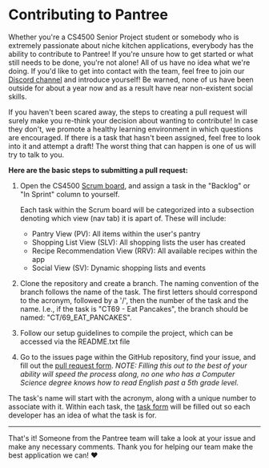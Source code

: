 # Contributing to Pantree

Whether you're a CS4500 Senior Project student or somebody who is extremely passionate about niche kitchen applications, everybody has the ability to contribute to Pantree! If you're unsure how to get started or what still needs to be done, you're not alone! All of us have no idea what we're doing. If you'd like to get into contact with the team, feel free to join our [Discord channel](https://discord.gg/n4pzrTGPQJ) and introduce yourself! Be warned, none of us have been outside for about a year now and as a result have near non-existent social skills. 

  If you haven't been scared away, the steps to creating a pull request will surely make you re-think your decision about wanting to contribute! In case they don't, we promote a healthy learning environment in which questions are encouraged. If there is a task that hasn't been assigned, feel free to look into it and attempt a draft! The worst thing that can happen is one of us will try to talk to you.


**Here are the basic steps to submitting a pull request:**

  1. Open the CS4500 [Scrum board](https://github.com/Theauxm/Pantree/projects/2), and assign a task in the "Backlog" or "In Sprint" column to yourself.

      Each task within the Scrum board will be categorized into a subsection denoting which view (nav tab) it is apart of. These will include:
      - Pantry View (PV): All items within the user's pantry
      - Shopping List View (SLV): All shopping lists the user has created
      - Recipe Recommendation View (RRV): All available recipes within the app
      - Social View (SV): Dynamic shopping lists and events

  2. Clone the repository and create a branch. The naming convention of the branch follows the name of the task. The first letters should correspond to the acronym, followed by a '/', then the number of the task and the name. I.e., if the task is "CT69 - Eat Pancakes", the branch should be named: "CT/69_EAT_PANCAKES".
  3. Follow our setup guidelines to compile the project, which can be accessed via the README.txt file
  4. Go to the issues page within the GitHub repository, find your issue, and fill out the [pull request form](https://docs.google.com/document/d/1R4cbKbxN26LJqt4yaYjbfqdAbc3Unhsxnh0U967ei4c/edit?usp=sharing). *NOTE: Filling this out to the best of your ability will speed the process along, no one who has a Computer Science degree knows how to read English past a 5th grade level.*




The task's name will start with the acronym, along with a unique number to associate with it. Within each task, the [task form](https://docs.google.com/document/d/1XMjXoHocey8QCICZziE2Ia0_UgGrKt38Pvrd6G--DG0/edit?usp=sharing) will be filled out so each developer has an idea of what the task is for. 

---

That's it! Someone from the Pantree team will take a look at your issue and make any necessary comments. Thank you for helping our team make the best application we can! ♥
